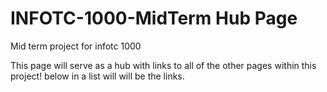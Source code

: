 # INFOTC-1000-MidTerm Hub Page
Mid term project for infotc 1000

This page will serve as a hub with links to all of the other pages within this project!
below in a list will will be the links.
